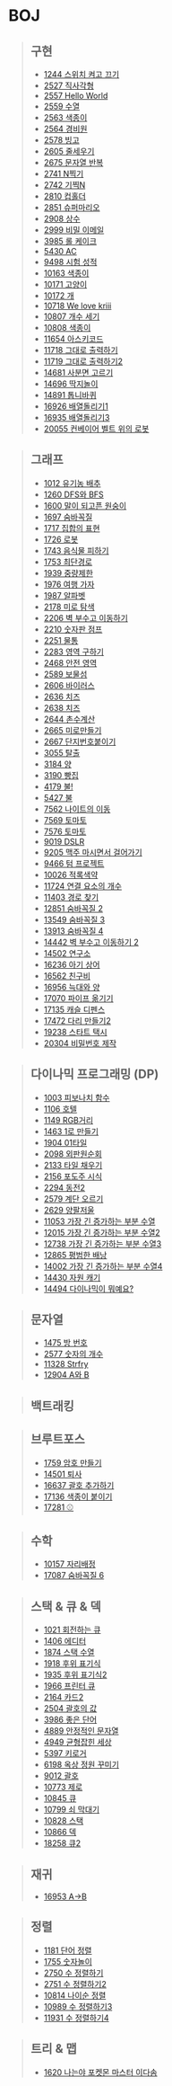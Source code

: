# BOJ
> ## 구현
>  * [1244 스위치 켜고 끄기](https://github.com/Ji2z/I-Algorithm/blob/main/BOJ/구현/1244_스위치켜고끄기.java)
>  * [2527 직사각형](https://github.com/Ji2z/I-Algorithm/blob/main/BOJ/구현/2527_직사각형.java)
>  * [2557 Hello World](https://github.com/Ji2z/I-Algorithm/blob/main/BOJ/구현/2557_HelloWorld.py)
>  * [2559 수열](https://github.com/Ji2z/I-Algorithm/blob/main/BOJ/구현/2559_수열.java)
>  * [2563 색종이](https://github.com/Ji2z/I-Algorithm/blob/main/BOJ/구현/2563_색종이.java)
>  * [2564 경비원](https://github.com/Ji2z/I-Algorithm/blob/main/BOJ/구현/2564_경비원.java)
>  * [2578 빙고](https://github.com/Ji2z/I-Algorithm/blob/main/BOJ/구현/2578_빙고.java)
>  * [2605 줄세우기](https://github.com/Ji2z/I-Algorithm/blob/main/BOJ/구현/2605_줄세우기.java)
>  * [2675 문자열 반복](https://github.com/Ji2z/I-Algorithm/blob/main/BOJ/구현/2675_문자열반복.java)
>  * [2741 N찍기](https://github.com/Ji2z/I-Algorithm/blob/main/BOJ/구현/2741_N찍기.java)
>  * [2742 기찍N](https://github.com/Ji2z/I-Algorithm/blob/main/BOJ/구현/2742_기찍N.java)
>  * [2810 컵홀더](https://github.com/Ji2z/I-Algorithm/blob/main/BOJ/구현/2810_컵홀더.java)
>  * [2851 슈퍼마리오](https://github.com/Ji2z/I-Algorithm/blob/main/BOJ/구현/2851_슈퍼마리오.java)
>  * [2908 상수](https://github.com/Ji2z/I-Algorithm/blob/main/BOJ/구현/2908_상수.java)
>  * [2999 비밀 이메일](https://github.com/Ji2z/I-Algorithm/blob/main/BOJ/구현/2999_비밀이메일.java)
>  * [3985 롤 케이크](https://github.com/Ji2z/I-Algorithm/blob/main/BOJ/구현/3985_롤케이크.java)
>  * [5430 AC](https://github.com/Ji2z/I-Algorithm/blob/main/BOJ/구현/5430_AC.java)
>  * [9498 시험 성적](https://github.com/Ji2z/I-Algorithm/blob/main/BOJ/구현/9498_시험성적.java)
>  * [10163 색종이](https://github.com/Ji2z/I-Algorithm/blob/main/BOJ/구현/10163_색종이.java)
>  * [10171 고양이](https://github.com/Ji2z/I-Algorithm/blob/main/BOJ/구현/10171_고양이.py)
>  * [10172 개](https://github.com/Ji2z/I-Algorithm/blob/main/BOJ/구현/10172_개.py)
>  * [10718 We love kriii](https://github.com/Ji2z/I-Algorithm/blob/main/BOJ/구현/10718_Welovekriii.py)
>  * [10807 개수 세기](https://github.com/Ji2z/I-Algorithm/blob/main/BOJ/구현/10807_개수세기.java)
>  * [10808 색종이](https://github.com/Ji2z/I-Algorithm/blob/main/BOJ/구현/10808_알파벳개수.java)
>  * [11654 아스키코드](https://github.com/Ji2z/I-Algorithm/blob/main/BOJ/구현/11654_아스키코드.java)
>  * [11718 그대로 출력하기](https://github.com/Ji2z/I-Algorithm/blob/main/BOJ/구현/11718_그대로출력하기.java)
>  * [11719 그대로 출력하기2](https://github.com/Ji2z/I-Algorithm/blob/main/BOJ/구현/11719_그대로출력하기2.java)
>  * [14681 사분면 고르기](https://github.com/Ji2z/I-Algorithm/blob/main/BOJ/구현/14681_사분면고르기.java)
>  * [14696 딱지놀이](https://github.com/Ji2z/I-Algorithm/blob/main/BOJ/구현/14696_딱지놀이.java)
>  * [14891 톱니바퀴](https://github.com/Ji2z/I-Algorithm/blob/main/BOJ/구현/14891_톱니바퀴.java)
>  * [16926 배열돌리기1](https://github.com/Ji2z/I-Algorithm/blob/main/BOJ/구현/16926_배열돌리기1.java)
>  * [16935 배열돌리기3](https://github.com/Ji2z/I-Algorithm/blob/main/BOJ/구현/16935_배열돌리기3.java)
>  * [20055 컨베이어 벨트 위의 로봇](https://github.com/Ji2z/I-Algorithm/blob/main/BOJ/구현/20055_컨베이어벨트위의로봇.java)

> ## 그래프
>  * [1012 유기농 배추](https://github.com/Ji2z/I-Algorithm/blob/main/BOJ/그래프/1012_유기농배추.java)
>  * [1260 DFS와 BFS](https://github.com/Ji2z/I-Algorithm/blob/main/BOJ/그래프/1260_DFS와BFS.java)
>  * [1600 말이 되고픈 원숭이](https://github.com/Ji2z/I-Algorithm/blob/main/BOJ/그래프/1600_말이되고픈원숭이.java)
>  * [1697 숨바꼭질](https://github.com/Ji2z/I-Algorithm/blob/main/BOJ/그래프/1697_숨바꼭질.java)
>  * [1717 집합의 표현](https://github.com/Ji2z/I-Algorithm/blob/main/BOJ/그래프/1717_집합의표현.java)
>  * [1726 로봇](https://github.com/Ji2z/I-Algorithm/blob/main/BOJ/그래프/1726_로봇.java)
>  * [1743 음식물 피하기](https://github.com/Ji2z/I-Algorithm/blob/main/BOJ/그래프/1743_음식물피하기.java)
>  * [1753 최단경로](https://github.com/Ji2z/I-Algorithm/blob/main/BOJ/그래프/1753_최단경로.java)
>  * [1939 중량제한](https://github.com/Ji2z/I-Algorithm/blob/main/BOJ/그래프/1939_중량제한.java)
>  * [1976 여행 가자](https://github.com/Ji2z/I-Algorithm/blob/main/BOJ/그래프/1976_여행가자.java)
>  * [1987 알파벳](https://github.com/Ji2z/I-Algorithm/blob/main/BOJ/그래프/1987_알파벳.java)
>  * [2178 미로 탐색](https://github.com/Ji2z/I-Algorithm/blob/main/BOJ/그래프/2178_미로탐색.java)
>  * [2206 벽 부수고 이동하기](https://github.com/Ji2z/I-Algorithm/blob/main/BOJ/그래프/2206_벽부수고이동하기.java)
>  * [2210 숫자판 점프](https://github.com/Ji2z/I-Algorithm/blob/main/BOJ/그래프/2210_숫자판점프.java)
>  * [2251 물통](https://github.com/Ji2z/I-Algorithm/blob/main/BOJ/그래프/2251_물통.java)
>  * [2283 영역 구하기](https://github.com/Ji2z/I-Algorithm/blob/main/BOJ/그래프/2583_영역구하기.java)
>  * [2468 안전 영역](https://github.com/Ji2z/I-Algorithm/blob/main/BOJ/그래프/2468_안전영역.java)
>  * [2589 보물섬](https://github.com/Ji2z/I-Algorithm/blob/main/BOJ/그래프/2589_보물섬.java)
>  * [2606 바이러스](https://github.com/Ji2z/I-Algorithm/blob/main/BOJ/그래프/2606_바이러스.java)
>  * [2636 치즈](https://github.com/Ji2z/I-Algorithm/blob/main/BOJ/그래프/2636_치즈.java)
>  * [2638 치즈](https://github.com/Ji2z/I-Algorithm/blob/main/BOJ/그래프/2638_치즈.java)
>  * [2644 촌수계산](https://github.com/Ji2z/I-Algorithm/blob/main/BOJ/그래프/2644_촌수계산.java)
>  * [2665 미로만들기](https://github.com/Ji2z/I-Algorithm/blob/main/BOJ/그래프/2665_미로만들기.java)
>  * [2667 단지번호붙이기](https://github.com/Ji2z/I-Algorithm/blob/main/BOJ/그래프/2667_단지번호붙이기.java)
>  * [3055 탈출](https://github.com/Ji2z/I-Algorithm/blob/main/BOJ/그래프/3055_탈출.java)
>  * [3184 양](https://github.com/Ji2z/I-Algorithm/blob/main/BOJ/그래프/3184_양.java)
>  * [3190 빵집](https://github.com/Ji2z/I-Algorithm/blob/main/BOJ/그래프/3190_빵집.java)
>  * [4179 불!](https://github.com/Ji2z/I-Algorithm/blob/main/BOJ/그래프/4179_불!.java)
>  * [5427 불](https://github.com/Ji2z/I-Algorithm/blob/main/BOJ/그래프/5427_불.java)
>  * [7562 나이트의 이동](https://github.com/Ji2z/I-Algorithm/blob/main/BOJ/그래프/7562_나이트의이동.java)
>  * [7569 토마토](https://github.com/Ji2z/I-Algorithm/blob/main/BOJ/그래프/7569_토마토.java)
>  * [7576 토마토](https://github.com/Ji2z/I-Algorithm/blob/main/BOJ/그래프/7576_토마토.java)
>  * [9019 DSLR](https://github.com/Ji2z/I-Algorithm/blob/main/BOJ/그래프/9019_DSLR.java)
>  * [9205 맥주 마시면서 걸어가기](https://github.com/Ji2z/I-Algorithm/blob/main/BOJ/그래프/9205_맥주마시면서걸어가기.java)
>  * [9466 텀 프로젝트](https://github.com/Ji2z/I-Algorithm/blob/main/BOJ/그래프/9466_텀프로젝트.java)
>  * [10026 적록색약](https://github.com/Ji2z/I-Algorithm/blob/main/BOJ/그래프/10026_적록색약.java)
>  * [11724 연결 요소의 개수](https://github.com/Ji2z/I-Algorithm/blob/main/BOJ/그래프/11724_연결요소의개수.java)
>  * [11403 경로 찾기](https://github.com/Ji2z/I-Algorithm/blob/main/BOJ/그래프/11403_경로찾기.java)
>  * [12851 숨바꼭질 2](https://github.com/Ji2z/I-Algorithm/blob/main/BOJ/그래프/12851_숨바꼭질2.java)
>  * [13549 숨바꼭질 3](https://github.com/Ji2z/I-Algorithm/blob/main/BOJ/그래프/13549_숨바꼭질3.java)
>  * [13913 숨바꼭질 4](https://github.com/Ji2z/I-Algorithm/blob/main/BOJ/그래프/13913_숨바꼭질4.java)
>  * [14442 벽 부수고 이동하기 2](https://github.com/Ji2z/I-Algorithm/blob/main/BOJ/그래프/14442_벽부수고이동하기2.java)
>  * [14502 연구소](https://github.com/Ji2z/I-Algorithm/blob/main/BOJ/그래프/14502_연구소.java)
>  * [16236 아기 상어](https://github.com/Ji2z/I-Algorithm/blob/main/BOJ/그래프/16236_아기상어.java)
>  * [16562 친구비](https://github.com/Ji2z/I-Algorithm/blob/main/BOJ/그래프/16562_친구비.java)
>  * [16956 늑대와 양](https://github.com/Ji2z/I-Algorithm/blob/main/BOJ/그래프/16956_늑대와양.java)
>  * [17070 파이프 옮기기](https://github.com/Ji2z/I-Algorithm/blob/main/BOJ/그래프/17070_파이프옮기기.java)
>  * [17135 캐슬 디펜스](https://github.com/Ji2z/I-Algorithm/blob/main/BOJ/그래프/17135_캐슬디펜스.java)
>  * [17472 다리 만들기2](https://github.com/Ji2z/I-Algorithm/blob/main/BOJ/그래프/17472_다리만들기2.java)
>  * [19238 스타트 택시](https://github.com/Ji2z/I-Algorithm/blob/main/BOJ/그래프/19238_스타트택시.java)
>  * [20304 비밀번호 제작](https://github.com/Ji2z/I-Algorithm/blob/main/BOJ/그래프/20304_비밀번호제작.java)

> ## 다이나믹 프로그래밍 (DP)
>  * [1003 피보나치 함수](https://github.com/Ji2z/I-Algorithm/blob/main/BOJ/다이나믹%20프로그래밍_DP/1003_피보나치함수.java)
>  * [1106 호텔](https://github.com/Ji2z/I-Algorithm/blob/main/BOJ/다이나믹%20프로그래밍_DP/1106_호텔.java)
>  * [1149 RGB거리](https://github.com/Ji2z/I-Algorithm/blob/main/BOJ/다이나믹%20프로그래밍_DP/1149_RGB거리.java)
>  * [1463 1로 만들기](https://github.com/Ji2z/I-Algorithm/blob/main/BOJ/다이나믹%20프로그래밍_DP/1463_1로만들기.java)
>  * [1904 01타일](https://github.com/Ji2z/I-Algorithm/blob/main/BOJ/다이나믹%20프로그래밍_DP/1904_01타일.java)
>  * [2098 외판원순회](https://github.com/Ji2z/I-Algorithm/blob/main/BOJ/다이나믹%20프로그래밍_DP/2098_외판원순회.java)
>  * [2133 타일 채우기](https://github.com/Ji2z/I-Algorithm/blob/main/BOJ/다이나믹%20프로그래밍_DP/2133_타일채우기.java)
>  * [2156 포도주 시식](https://github.com/Ji2z/I-Algorithm/blob/main/BOJ/다이나믹%20프로그래밍_DP/2156_포도주시식.java)
>  * [2294 동전2](https://github.com/Ji2z/I-Algorithm/blob/main/BOJ/다이나믹%20프로그래밍_DP/2294_동전2.java)
>  * [2579 계단 오르기](https://github.com/Ji2z/I-Algorithm/blob/main/BOJ/다이나믹%20프로그래밍_DP/2579_계단오르기.java)
>  * [2629 양팔저울](https://github.com/Ji2z/I-Algorithm/blob/main/BOJ/다이나믹%20프로그래밍_DP/2629_양팔저울.java)
>  * [11053 가장 긴 증가하는 부분 수열](https://github.com/Ji2z/I-Algorithm/blob/main/BOJ/다이나믹%20프로그래밍_DP/11053_가장긴증가하는부분수열.java)
>  * [12015 가장 긴 증가하는 부분 수열2](https://github.com/Ji2z/I-Algorithm/blob/main/BOJ/다이나믹%20프로그래밍_DP/12015_가장긴증가하는부분수열2.java)
>  * [12738 가장 긴 증가하는 부분 수열3](https://github.com/Ji2z/I-Algorithm/blob/main/BOJ/다이나믹%20프로그래밍_DP/12738_가장긴증가하는부분수열3.java)
>  * [12865 평범한 배낭](https://github.com/Ji2z/I-Algorithm/blob/main/BOJ/다이나믹%20프로그래밍_DP/12865_평범한배낭.java)
>  * [14002 가장 긴 증가하는 부분 수열4](https://github.com/Ji2z/I-Algorithm/blob/main/BOJ/다이나믹%20프로그래밍_DP/14002_가장긴증가하는부분수열4.java)
>  * [14430 자원 캐기](https://github.com/Ji2z/I-Algorithm/blob/main/BOJ/다이나믹%20프로그래밍_DP/14430_자원캐기.java)
>  * [14494 다이나믹이 뭐예요?](https://github.com/Ji2z/I-Algorithm/blob/main/BOJ/다이나믹%20프로그래밍_DP/14494_다이나믹이뭐예요.java)

> ## 문자열
>  * [1475 방 번호](https://github.com/Ji2z/I-Algorithm/blob/main/BOJ/문자열/1475_방번호.java)
>  * [2577 숫자의 개수](https://github.com/Ji2z/I-Algorithm/blob/main/BOJ/문자열/2577_숫자의개수.java)
>  * [11328 Strfry](https://github.com/Ji2z/I-Algorithm/blob/main/BOJ/문자열/11328_Strfry.java)
>  * [12904 A와 B](https://github.com/Ji2z/I-Algorithm/blob/main/BOJ/문자열/12904_A와B.java)

> ## 백트래킹

> ## 브루트포스
>  * [1759 암호 만들기](https://github.com/Ji2z/I-Algorithm/blob/main/BOJ/브루트포스/1759_암호만들기.java)
>  * [14501 퇴사](https://github.com/Ji2z/I-Algorithm/blob/main/BOJ/브루트포스/14501_퇴사.java)
>  * [16637 괄호 추가하기](https://github.com/Ji2z/I-Algorithm/blob/main/BOJ/브루트포스/16637_괄호추가하기.java)
>  * [17136 색종이 붙이기](https://github.com/Ji2z/I-Algorithm/blob/main/BOJ/브루트포스/17136_색종이붙이기.java)
>  * [17281 ⚾](https://github.com/Ji2z/I-Algorithm/blob/main/BOJ/브루트포스/17281_⚾.java)

> ## 수학
>  * [10157 자리배정](https://github.com/Ji2z/I-Algorithm/blob/main/BOJ/수학/10157_자리배정.java)
>  * [17087 숨바꼭질 6](https://github.com/Ji2z/I-Algorithm/blob/main/BOJ/수학/17087_숨바꼭질6.java)

> ## 스택 & 큐 & 덱
>  * [1021 회전하는 큐](https://github.com/Ji2z/I-Algorithm/blob/main/BOJ/스택%20&%20큐%20&%20덱/1021_회전하는큐.java)
>  * [1406 에디터](https://github.com/Ji2z/I-Algorithm/blob/main/BOJ/스택%20&%20큐%20&%20덱/1406_에디터.java)
>  * [1874 스택 수열](https://github.com/Ji2z/I-Algorithm/blob/main/BOJ/스택%20&%20큐%20&%20덱/1874_스택수열.java)
>  * [1918 후위 표기식](https://github.com/Ji2z/I-Algorithm/blob/main/BOJ/스택%20&%20큐%20&%20덱/1918_후위표기식.java)
>  * [1935 후위 표기식2](https://github.com/Ji2z/I-Algorithm/blob/main/BOJ/스택%20&%20큐%20&%20덱/1935_후위표기식2.java)
>  * [1966 프린터 큐](https://github.com/Ji2z/I-Algorithm/blob/main/BOJ/스택%20&%20큐%20&%20덱/1966_프린터큐.java)
>  * [2164 카드2](https://github.com/Ji2z/I-Algorithm/blob/main/BOJ/스택%20&%20큐%20&%20덱/2164_카드2.java)
>  * [2504 괄호의 값](https://github.com/Ji2z/I-Algorithm/blob/main/BOJ/스택%20&%20큐%20&%20덱/2504_괄호의값.java)
>  * [3986 좋은 단어](https://github.com/Ji2z/I-Algorithm/blob/main/BOJ/스택%20&%20큐%20&%20덱/3986_좋은단어.java)
>  * [4889 안정적인 문자열](https://github.com/Ji2z/I-Algorithm/blob/main/BOJ/스택%20&%20큐%20&%20덱/4889_안정적인문자열.java)
>  * [4949 균형잡힌 세상](https://github.com/Ji2z/I-Algorithm/blob/main/BOJ/스택%20&%20큐%20&%20덱/4949_균형잡힌세상.java)
>  * [5397 키로거](https://github.com/Ji2z/I-Algorithm/blob/main/BOJ/스택%20&%20큐%20&%20덱/5397_키로거.java)
>  * [6198 옥상 정원 꾸미기](https://github.com/Ji2z/I-Algorithm/blob/main/BOJ/스택%20&%20큐%20&%20덱/6198_옥상정원꾸미기.java)
>  * [9012 괄호](https://github.com/Ji2z/I-Algorithm/blob/main/BOJ/스택%20&%20큐%20&%20덱/9012_괄호.java)
>  * [10773 제로](https://github.com/Ji2z/I-Algorithm/blob/main/BOJ/스택%20&%20큐%20&%20덱/10773_제로.java)
>  * [10845 큐](https://github.com/Ji2z/I-Algorithm/blob/main/BOJ/스택%20&%20큐%20&%20덱/10845_큐.java)
>  * [10799 쇠 막대기](https://github.com/Ji2z/I-Algorithm/blob/main/BOJ/스택%20&%20큐%20&%20덱/10799_쇠막대기.java)
>  * [10828 스택](https://github.com/Ji2z/I-Algorithm/blob/main/BOJ/스택%20&%20큐%20&%20덱/10828_스택.java)
>  * [10866 덱](https://github.com/Ji2z/I-Algorithm/blob/main/BOJ/스택%20&%20큐%20&%20덱/10866_덱.java)
>  * [18258 큐2](https://github.com/Ji2z/I-Algorithm/blob/main/BOJ/스택%20&%20큐%20&%20덱/18258_큐2.java)

> ## 재귀
>  * [16953 A→B](https://github.com/Ji2z/I-Algorithm/blob/main/BOJ/재귀/16953_A→B.java)

> ## 정렬
>  * [1181 단어 정렬](https://github.com/Ji2z/I-Algorithm/blob/main/BOJ/정렬/1181_단어정렬.java)
>  * [1755 숫자놀이](https://github.com/Ji2z/I-Algorithm/blob/main/BOJ/정렬/1755_숫자놀이.java)
>  * [2750 수 정렬하기](https://github.com/Ji2z/I-Algorithm/blob/main/BOJ/정렬/2750_수정렬하기.java)
>  * [2751 수 정렬하기2](https://github.com/Ji2z/I-Algorithm/blob/main/BOJ/정렬/2751_수정렬하기2.java)
>  * [10814 나이순 정렬](https://github.com/Ji2z/I-Algorithm/blob/main/BOJ/정렬/10814_나이순정렬.java)
>  * [10989 수 정렬하기3](https://github.com/Ji2z/I-Algorithm/blob/main/BOJ/정렬/10989_수정렬하기3.java)
>  * [11931 수 정렬하기4](https://github.com/Ji2z/I-Algorithm/blob/main/BOJ/정렬/11931_수정렬하기4.java)

> ## 트리 & 맵
>  * [1620 나는야 포켓몬 마스터 이다솜](https://github.com/Ji2z/I-Algorithm/blob/main/BOJ/트리%20&%20맵/1620_나는야포켓몬마스터이다솜.java)
